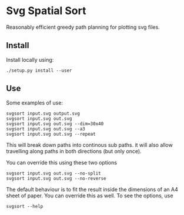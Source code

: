 # Svg Spatial Sort


Reasonably efficient greedy path planning for plotting svg files.


## Install

Install locally using:

    ./setup.py install --user

## Use

Some examples of use:

    svgsort input.svg output.svg
    svgsort input.svg out.svg
    svgsort input.svg out.svg --dim=30x40
    svgsort input.svg out.svg --a3
    svgsort input.svg out.svg --repeat

This will break down paths into continous sub paths. it will also allow
travelling along paths in both directions (but only once).

You can override this using these two options

    svgsort input.svg out.svg --no-split
    svgsort input.svg out.svg --no-reverse

The default behaviour is to fit the result inside the dimensions of an A4 sheet
of paper. You can override this as well. To see the options, use

    svgsort --help

